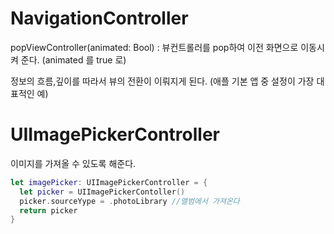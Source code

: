 # NavigationController

popViewController(animated: Bool) : 뷰컨트롤러를 pop하여 이전 화면으로 이동시켜 준다. (animated 를 true 로)

정보의 흐름,깊이를 따라서 뷰의 전환이 이뤄지게 된다. (애플 기본 앱 중 설정이 가장 대표적인 예)

# UIImagePickerController

이미지를 가져올 수 있도록 해준다.

```swift
let imagePicker: UIImagePickerController = {
  let picker = UIImagePickerContoller()
  picker.sourceYype = .photoLibrary //앨범에서 가져온다
  return picker
}
```


